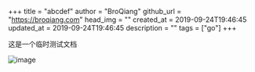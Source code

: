 +++
title = "abcdef"
author = "BroQiang"
github_url = "https://broqiang.com"
head_img = ""
created_at = 2019-09-24T19:46:45
updated_at = 2019-09-24T19:46:45
description = ""
tags = ["go"]
+++

这是一个临时测试文档

![image](https://pic3.zhimg.com/v2-d33bbc43eb3c801e2db810aa0f8c76b8_1200x500.jpg)
